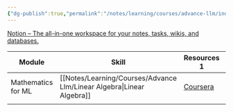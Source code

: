 ```yaml
---
{"dg-publish":true,"permalink":"/notes/learning/courses/advance-llm/index/","tags":["gardenEntry"]}
---
```


[Notion – The all-in-one workspace for your notes, tasks, wikis, and databases.](https://quickest-plant-5b8.notion.site/aa90878a7bfa48c58684ca587a899c93?v=0d1f421703374e19a2357369fa686ec7&pvs=4)


| Module             | Skill              | Resources 1                                                                | Resource 2 | Resource 3 | Resource 4 |     |
| ------------------ | ------------------ | -------------------------------------------------------------------------- | ---------- | ---------- | ---------- | --- |
| Mathematics for ML | [[Notes/Learning/Courses/Advance Llm/Linear Algebra\|Linear Algebra]] | [Coursera](https://www.coursera.org/learn/machine-learning-linear-algebra) |            |            |            |     |
|                    |                    |                                                                            |            |            |            |     |


